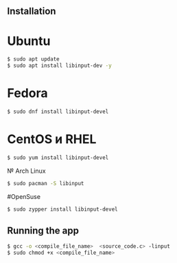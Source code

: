 ## Installation

# Ubuntu
```bash
$ sudo apt update
$ sudo apt install libinput-dev -y
```
# Fedora 
```bash
$ sudo dnf install libinput-devel
```
# CentOS и RHEL
```bash
$ sudo yum install libinput-devel
```
№ Arch Linux
```bash
$ sudo pacman -S libinput
```
#OpenSuse
```bash
$ sudo zypper install libinput-devel
```

## Running the app

```bash
$ gcc -o <compile_file_name>  <source_code.c> -linput
$ sudo chmod +x <compile_file_name>
```
